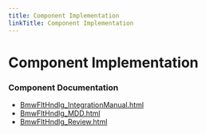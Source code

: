 ```yaml
---
title: Component Implementation
linkTitle: Component Implementation
---
```


# Component Implementation
### Component Documentation

- [BmwFltHndlg_IntegrationManual.html](doc/BmwFltHndlg_IntegrationManual.html)
- [BmwFltHndlg_MDD.html](doc/BmwFltHndlg_MDD.html)
- [BmwFltHndlg_Review.html](doc/BmwFltHndlg_Review.html)

